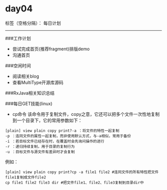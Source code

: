 ﻿# day04

标签（空格分隔）： 每日计划

---

###工作计划

* 尝试完成首页(推荐fragment)排版demo
* 沟通首页

###空闲时间

* 阅读相关blog
* 查看MultiType开源库源码

###RxJava相关知识总结

###每日GET技能(linux)

* cp命令
    该命令用于复制文件，copy之意，它还可以把多个文件一次性地复制到一个目录下，它的常用参数如下：

```
[plain] view plain copy print?-a ：将文件的特性一起复制  
-p ：连同文件的属性一起复制，而非使用默认方式，与-a相似，常用于备份  
-i ：若目标文件已经存在时，在覆盖时会先询问操作的进行  
-r ：递归持续复制，用于目录的复制行为  
-u ：目标文件与源文件有差异时才会复制  

```

例如：
```
[plain] view plain copy print?cp -a file1 file2 #连同文件的所有特性把文件file1复制成文件file2  
cp file1 file2 file3 dir #把文件file1、file2、file3复制到目录dir中  

```

